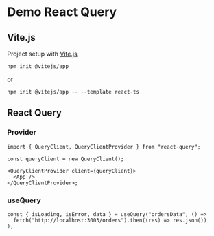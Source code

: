 # Demo React Query

## Vite.js

Project setup with [Vite.js](https://vitejs.dev/)

```
npm init @vitejs/app
```

or

```
npm init @vitejs/app -- --template react-ts
```

## React Query

### Provider

```tsx
import { QueryClient, QueryClientProvider } from "react-query";

const queryClient = new QueryClient();

<QueryClientProvider client={queryClient}>
  <App />
</QueryClientProvider>;
```

### useQuery

```tsx
const { isLoading, isError, data } = useQuery("ordersData", () =>
  fetch("http://localhost:3003/orders").then((res) => res.json())
);
```
